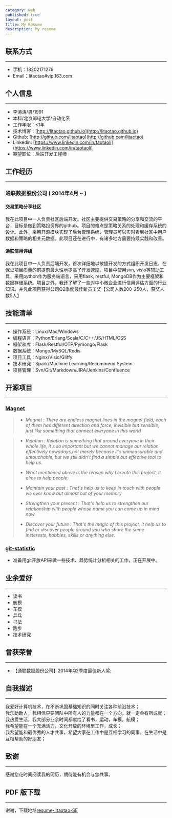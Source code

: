 ```yaml
---
category: web
published: true
layout: post
title: My Resume
description: My resume
---
```



联系方式
---  
---
- 手机：18202171279  
- Email：litaotao#vip.163.com  


个人信息
---  
---
- 李涛涛/男/1991 
- 本科/北京邮电大学/自动化系 
- 工作年限：<1年
- 技术博客：[http://litaotao.github.io](http://litaotao.github.io)
- Github: [http://github.com/litaotao](http://github.com/litaotao)
- Linkedin: [https://www.linkedin.com/in/taotaoli](https://www.linkedin.com/in/taotaoli)
- 期望职位：后端开发工程师

工作经历
---  
---

### 通联数据股份公司 ( 2014年4月 ~  )

#### 交易策略分享社区   
我在此项目中一人负责社区后端开发。社区主要提供交易策略的分享和交流的平台，目标是做到策略投资界的github。项目的难点是策略关系的处理和缓存系统的设计。此外，采用开源模块实现了后台管理系统，管理员可以实时看到社区中用户数据和策略的相关元数据。此项目还在进行中，有诸多地方需要持续实践和改善。


#### 通联信用评级
我在此项目中一人负责后端开发，首次详细地以敏捷开发的方式组织开发日志，在保证项目质量的前提前最大性地提高了开发速度。项目中使用svn, visio等辅助工具，采用python作为服务端语言，采用flask, restful, MongoDB作为主要框架和数据存储系统。项目之外，我还了解了一些对中小微企业进行信用评估方面的行业知识。并凭此项目获得公司Q2季度最佳新员工奖【公司人数200-250人，获奖人数5人】


技能清单
---  
---

- 操作系统：Linux/Mac/Windows
- 编程语言：Python/Erlang/Scala/C/C++/JS/HTML/CSS
- 框架和库：Flask/Restful/OTP/Pymongo/Flask  
- 数据系统：Mongo/MySQL/Redis
- 项目工具：Nginx/Visio/Gliffy
- 技术研究：Spark/Machine Learning/Recommend System 
- 项目管理：Svn/Git/Markdown/JIRA/Jenkins/Confluence


开源项目
---  
---

### [Magnet](http://github.com/litaotao/Magnet)
> * *Magnet : There are endless magnet lines in the magnet field, each of them has different direction and force, invisible but sensible, just like something that connect everyone in this world* 

> * *Relation : Relation is something that around everyone in their whole life, it's so important but we cannot manage our relation effectively nowadays,not merely because it's unmeasurable and untouchable, but we still didn't find a simple but effective tool to help us.*
>
> * *What mentioned above is the reason why I create this project, it aims to help people:*
> * *Maintain your past : That's help us to keep in touch with people we ever know but almost out of your memory*
> * *Strengthen your present : That's help us to strengthen our relationship with people whose name you can come up in mind now*
> * *Discover your future : That's the magic of this project, it help us to find or discover people around you who share the same insterests, hobbies, skills or anything else.*

### [git-statistic](http://github.com/litaotao/git-statistic) 
- 准备用git开放API来做一些技术、趋势统计分析相关的工作，正在开展中。


业余爱好
---  
---

- 读书
- 航模  
- 车模
- 乒乓
- 书法
- 跑步
- 技术研究 


曾获荣誉
---  
---  
- 【通联数据股份公司】2014年Q2季度最佳新人奖;


自我描述
---
---    
我爱好计算机技术，在不断巩固基础知识的同时关注各种前沿技术；   
我乐助助人，我相信只要团队中所有人的力量都在一个方向，就一定会有所成就；   
我热爱生活，我大部分业余时间都献给了看书，运动，车模，航模；   
我希望能在一个充满活力，文化开放的环境里工作，成长；   
我希望能和最优秀的人才共事，希望大家在工作中是互相学习的同事，在生活中是互相帮助的好朋友；  


致谢
---  
--- 

感谢您花时间阅读我的简历，期待能有机会与您共事。


PDF 版下载
---  
--- 

谢谢，下载地址[resume-litaotao-SE](http://litaotao.github.io/files/resume-litaotao-SE.pdf)